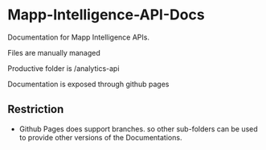 # Mapp-Intelligence-API-Docs
Documentation for Mapp Intelligence APIs.

Files are manually managed

Productive folder is /analytics-api

Documentation is exposed through github pages

## Restriction
- Github Pages does support branches. so other sub-folders can be used to provide other versions of the Documentations.


